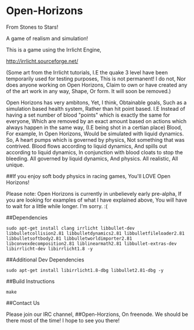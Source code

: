 Open-Horizons
===============

From Stones to Stars!

A game of realism and simulation!

This is a game using the Irrlicht Engine,

http://irrlicht.sourceforge.net/

(Some art from the Irrlicht tutorials, I.E the quake 3 level have been temporarily used for testing purposes, This is not permanent! I do not, Nor does anyone working on Open Horizons, Claim to own or have created any of the art work in any way, Shape, Or form. It will soon be removed.) 

Open Horizons has very ambitons, Yet, I think, Obtainable goals, Such as a simulation based health system, Rather than hit point based. I.E Instead of having a set number of blood "points" which is exactly the same for everyone, Which are removed by an exact amount based on actions which always happen in the same way, (I.E being shot in a certian place) Blood, For example, In Open Horizons, Would be simulated with liquid dynamics. So, A heart pumps which is governed by physics, Not something that was contrived. Blood flows according to liquid dynamics, And spills out according to liquid dynamics, In conjunction with blood cloats to stop the bleeding. All governed by liquid dynamics, And physics. All realistic, All unique.

##If you enjoy soft body physics in racing games, You'll LOVE Open Horizons!

Please note: Open Horizons is currently in unbelievely early pre-alpha, If you are looking for examples of what I have explained above, You will have to wait for a little while longer. I'm sorry. :(

##Dependencies

    sudo apt-get install clang irrlicht libbullet-dev libbulletcollision2.81 libbulletdynamics2.81 libbulletfileloader2.81 libbulletsoftbody2.81 libbulletworldimporter2.81 libconvexdecomposition2.81 liblinearmath2.81 libbullet-extras-dev  libirrlicht-dev libirrlicht1.8 -y
    
##Additional Dev Dependencies

    sudo apt-get install libirrlicht1.8-dbg libbullet2.81-dbg -y

##Build Instructions

    make

##Contact Us

Please join our IRC channel, ##Open-Horzions, On freenode. We should be there most of the time! I hope to see you there!
